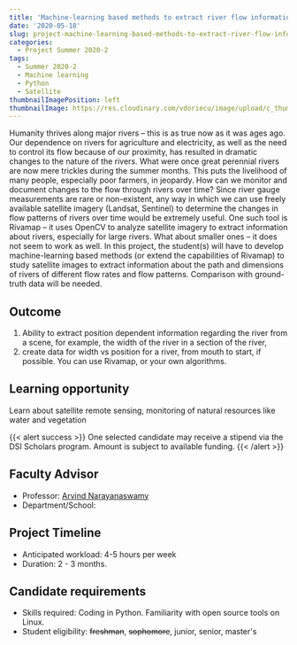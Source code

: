 ```yaml
---
title: 'Machine-learning based methods to extract river flow information from satellite imagery'
date: '2020-05-18'
slug: project-machine-learning-based-methods-to-extract-river-flow-information-from-satellite-imagery
categories:
  - Project Summer 2020-2
tags:
  - Summer 2020-2
  - Machine learning
  - Python
  - Satellite
thumbnailImagePosition: left
thumbnailImage: https://res.cloudinary.com/vdoriecu/image/upload/c_thumb,w_200,g_face/v1579110178/construction_c6dqbd.png
---
```

Humanity thrives along major rivers – this is as true now as it was ages ago. Our dependence on rivers for agriculture and electricity, as well as the need to control its flow because of our proximity, has  resulted in dramatic changes to the nature of the rivers. What were once great perennial rivers are now mere trickles during the summer months. This puts the livelihood of many people, especially poor farmers, in jeopardy. How can we monitor and document changes to the flow through rivers over time? Since river gauge measurements are rare or non-existent, any way in which we can use freely available satellite imagery (Landsat, Sentinel) to determine the changes in flow patterns of rivers over time would be extremely useful. One such tool is Rivamap – it uses OpenCV to analyze satellite imagery to extract information about rivers, especially for large rivers. What about smaller ones – it does not seem to work as well. In this project, the student(s) will have to develop machine-learning based methods  (or extend the capabilities of Rivamap) to study satellite images to extract information about the path and dimensions of rivers of different flow rates and flow patterns. Comparison with ground-truth data will be needed.

<!--more-->

## Outcome

1. Ability to extract position dependent information regarding the river from a scene, for example, the width of the river in a  section of the river,
2. create data for width vs position for a river, from mouth to start, if possible. You can use Rivamap, or your own algorithms.

## Learning opportunity

Learn about satellite remote sensing, monitoring of natural resources like water and vegetation

{{< alert success >}}
One selected candidate may receive a stipend via the DSI Scholars program. Amount is subject to available funding.
{{< /alert >}}

## Faculty Advisor
+ Professor: [Arvind Narayanaswamy](https://swamy.me.columbia.edu/)
+ Department/School: 

## Project Timeline
+ Anticipated workload: 4-5 hours per week
+ Duration: 2 - 3 months.

## Candidate requirements
+ Skills required: Coding in Python. Familiarity with open source tools on Linux.
+ Student eligibility: ~~freshman~~, ~~sophomore~~, junior, senior, master's

